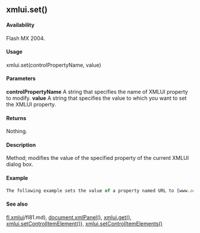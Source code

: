 ## xmlui.set()

#### Availability

Flash MX 2004.

#### Usage

xmlui.set(controlPropertyName, value)

#### Parameters

**controlPropertyName** A string that specifies the name of XMLUI property to modify.
**value** A string that specifies the value to which you want to set the XMLUI property.

#### Returns

Nothing.

#### Description

Method; modifies the value of the specified property of the current XMLUI dialog box.

#### Example

```javascript
The following example sets the value of a property named URL to [www.adobe.com:](http://www.adobe.com/) fl.xmlui.set("URL", ["www.adobe.com");](http://www.adobe.com/)

```
#### See also

[fl.xmlui](../flash_object_(fl)/fl81.md)/fl81.md), [document.xmlPanel()](../Document_object/docu6198.md), [xmlui.get()](../XMLUI_object/xmlui2.md), [xmlui.setControlItemElement()](../XMLUI_object/xmlui7.md)), [xmlui.setControlItemElements()](../XMLUI_object/xmlui8.md)

<span id="xmlui.setControlItemElement()" class="anchor"></span>
